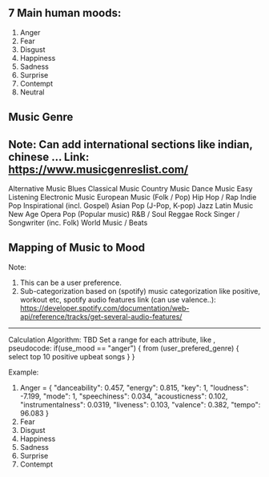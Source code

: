 7 Main human moods:
-------------------
1. Anger
2. Fear
3. Disgust 
4. Happiness 
5. Sadness
6. Surprise
7. Contempt
8. Neutral

 Music Genre 
 -----------
 Note: Can add international sections like indian, chinese ...
 Link: https://www.musicgenreslist.com/
 -----------------
 Alternative Music
 Blues
 Classical Music
 Country Music
 Dance Music
 Easy Listening
 Electronic Music
 European Music (Folk / Pop)
 Hip Hop / Rap
 Indie Pop
 Inspirational (incl. Gospel)
 Asian Pop (J-Pop, K-pop)
 Jazz
 Latin Music
 New Age
 Opera
 Pop (Popular music)
 R&B / Soul
 Reggae
 Rock
 Singer / Songwriter (inc. Folk)
 World Music / Beats


 Mapping of Music to Mood
 ------------------------
 Note: 
 1. This can be a user preference.
 2. Sub-categorization based on (spotify) music categorization like 
 	positive, workout etc, 
 	spotify audio features link (can use valence..):
 	https://developer.spotify.com/documentation/web-api/reference/tracks/get-several-audio-features/
 ------------------------
 Calculation Algorithm: TBD
 Set a range for each attribute, like ,
 pseudocode:
 if(use_mood == "anger") {
 	from (user_prefered_genre) {
 		select top 10 positive upbeat songs
 	}
 }

 Example:

1. Anger = { "danceability": 0.457,
       "energy": 0.815,
       "key": 1,
       "loudness": -7.199,
       "mode": 1,
       "speechiness": 0.034,
       "acousticness": 0.102,
       "instrumentalness": 0.0319,
       "liveness": 0.103,
       "valence": 0.382,
       "tempo": 96.083
   }
2. Fear
3. Disgust 
4. Happiness 
5. Sadness
6. Surprise
7. Contempt
